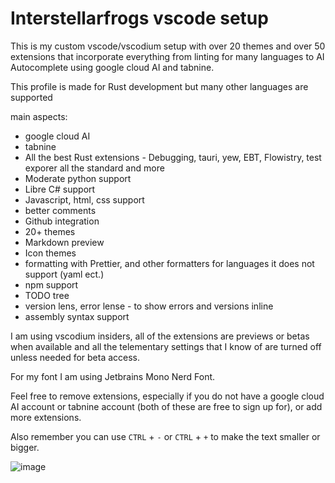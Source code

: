 # Interstellarfrogs vscode setup

This is my custom vscode/vscodium setup with over 20 themes and over 50 extensions that incorporate everything from linting for many languages to AI Autocomplete using google cloud AI and tabnine.


This profile is made for Rust development but many other languages are supported

main aspects:

- google cloud AI
- tabnine
- All the best Rust extensions - Debugging, tauri, yew, EBT, Flowistry, test exporer all the standard and more
- Moderate python support
- Libre C# support
- Javascript, html, css support
- better comments
- Github integration
- 20+ themes
- Markdown preview
- Icon themes
- formatting with Prettier, and other formatters for languages it does not support (yaml ect.)
- npm support
- TODO tree
- version lens, error lense - to show errors and versions inline
- assembly syntax support

I am using vscodium insiders, all of the extensions are previews or betas when available and all the telementary settings that I know of are turned off unless needed for beta access.

For my font I am using Jetbrains Mono Nerd Font.

Feel free to remove extensions, especially if you do not have a google cloud AI account or tabnine account (both of these are free to sign up for), or add more extensions.



Also remember you can use `CTRL` + `-` or `CTRL` + `+` to make the text smaller or bigger.



![image](https://github.com/interstellarfrog/VSCode-setup/assets/119659110/a56153f9-00c8-4eeb-b4b1-bed144adf04d)
